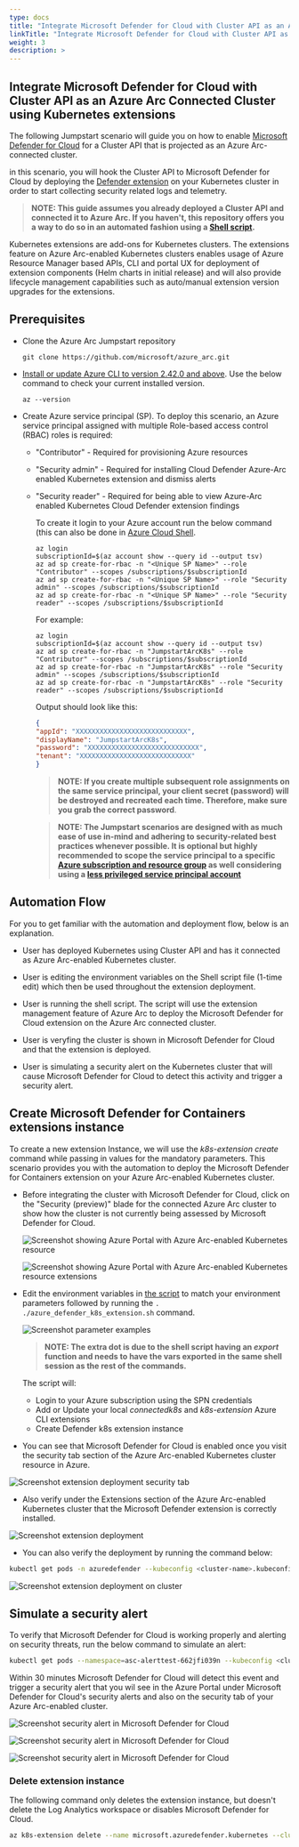 ```yaml
---
type: docs
title: "Integrate Microsoft Defender for Cloud with Cluster API as an Azure Arc Connected Cluster using Kubernetes extensions"
linkTitle: "Integrate Microsoft Defender for Cloud with Cluster API as an Azure Arc Connected Cluster using Kubernetes extensions"
weight: 3
description: >
---
```


## Integrate Microsoft Defender for Cloud with Cluster API as an Azure Arc Connected Cluster using Kubernetes extensions

The following Jumpstart scenario will guide you on how to enable [Microsoft Defender for Cloud](https://docs.microsoft.com/azure/defender-for-cloud/defender-for-containers-introduction?tabs=defender-for-container-arch-aks) for a Cluster API that is projected as an Azure Arc-connected cluster.

in this scenario, you will hook the Cluster API to Microsoft Defender for Cloud by deploying the [Defender extension](https://docs.microsoft.com/azure/defender-for-cloud/defender-for-containers-enable?tabs=aks-deploy-portal%2Ck8s-deploy-cli%2Ck8s-verify-cli%2Ck8s-remove-arc%2Caks-removeprofile-api#protect-arc-enabled-kubernetes-clusters) on your Kubernetes cluster in order to start collecting security related logs and telemetry.  

> **NOTE: This guide assumes you already deployed a Cluster API and connected it to Azure Arc. If you haven't, this repository offers you a way to do so in an automated fashion using a [Shell script](https://azurearcjumpstart.io/azure_arc_jumpstart/azure_arc_k8s/cluster_api/capi_azure/).**

Kubernetes extensions are add-ons for Kubernetes clusters. The extensions feature on Azure Arc-enabled Kubernetes clusters enables usage of Azure Resource Manager based APIs, CLI and portal UX for deployment of extension components (Helm charts in initial release) and will also provide lifecycle management capabilities such as auto/manual extension version upgrades for the extensions.

## Prerequisites

* Clone the Azure Arc Jumpstart repository

    ```shell
    git clone https://github.com/microsoft/azure_arc.git
    ```

* [Install or update Azure CLI to version 2.42.0 and above](https://docs.microsoft.com/cli/azure/install-azure-cli?view=azure-cli-latest). Use the below command to check your current installed version.

  ```shell
  az --version
  ```

* Create Azure service principal (SP). To deploy this scenario, an Azure service principal assigned with multiple Role-based access control (RBAC) roles is required:

  * "Contributor" - Required for provisioning Azure resources
  * "Security admin" - Required for installing Cloud Defender Azure-Arc enabled Kubernetes extension and dismiss alerts
  * "Security reader" - Required for being able to view Azure-Arc enabled Kubernetes Cloud Defender extension findings

    To create it login to your Azure account run the below command (this can also be done in [Azure Cloud Shell](https://shell.azure.com/).

    ```shell
    az login
    subscriptionId=$(az account show --query id --output tsv)
    az ad sp create-for-rbac -n "<Unique SP Name>" --role "Contributor" --scopes /subscriptions/$subscriptionId
    az ad sp create-for-rbac -n "<Unique SP Name>" --role "Security admin" --scopes /subscriptions/$subscriptionId
    az ad sp create-for-rbac -n "<Unique SP Name>" --role "Security reader" --scopes /subscriptions/$subscriptionId
    ```

    For example:

    ```shell
    az login
    subscriptionId=$(az account show --query id --output tsv)
    az ad sp create-for-rbac -n "JumpstartArcK8s" --role "Contributor" --scopes /subscriptions/$subscriptionId
    az ad sp create-for-rbac -n "JumpstartArcK8s" --role "Security admin" --scopes /subscriptions/$subscriptionId
    az ad sp create-for-rbac -n "JumpstartArcK8s" --role "Security reader" --scopes /subscriptions/$subscriptionId
    ```

    Output should look like this:

    ```json
    {
    "appId": "XXXXXXXXXXXXXXXXXXXXXXXXXXXX",
    "displayName": "JumpstartArcK8s",
    "password": "XXXXXXXXXXXXXXXXXXXXXXXXXXXX",
    "tenant": "XXXXXXXXXXXXXXXXXXXXXXXXXXXX"
    }
    ```

    > **NOTE: If you create multiple subsequent role assignments on the same service principal, your client secret (password) will be destroyed and recreated each time. Therefore, make sure you grab the correct password**.

    > **NOTE: The Jumpstart scenarios are designed with as much ease of use in-mind and adhering to security-related best practices whenever possible. It is optional but highly recommended to scope the service principal to a specific [Azure subscription and resource group](https://docs.microsoft.com/cli/azure/ad/sp?view=azure-cli-latest) as well considering using a [less privileged service principal account](https://docs.microsoft.com/azure/role-based-access-control/best-practices)**

## Automation Flow

For you to get familiar with the automation and deployment flow, below is an explanation.

* User has deployed Kubernetes using Cluster API and has it connected as Azure Arc-enabled Kubernetes cluster.

* User is editing the environment variables on the Shell script file (1-time edit) which then be used throughout the extension deployment.

* User is running the shell script. The script will use the extension management feature of Azure Arc to deploy the Microsoft Defender for Cloud extension on the Azure Arc connected cluster.

* User is veryfing the cluster is shown in Microsoft Defender for Cloud and that the extension is deployed.

* User is simulating a security alert on the Kubernetes cluster that will cause Microsoft Defender for Cloud to detect this activity and trigger a security alert.

## Create Microsoft Defender for Containers extensions instance

To create a new extension Instance, we will use the _k8s-extension create_ command while passing in values for the mandatory parameters. This scenario provides you with the automation to deploy the Microsoft Defender for Containers extension on your Azure Arc-enabled Kubernetes cluster.

* Before integrating the cluster with Microsoft Defender for Cloud, click on the "Security (preview)" blade for the connected Azure Arc cluster to show how the cluster is not currently being assessed by Microsoft Defender for Cloud.

    ![Screenshot showing Azure Portal with Azure Arc-enabled Kubernetes resource](./01.png)

    ![Screenshot showing Azure Portal with Azure Arc-enabled Kubernetes resource extensions](./02.png)

* Edit the environment variables in [the script](https://raw.githubusercontent.com/microsoft/azure_arc/main/azure_arc_k8s_jumpstart/cluster_api/capi_defender_extension/azure_defender_k8s_extension.sh) to match your environment parameters followed by running the ```. ./azure_defender_k8s_extension.sh``` command.

    ![Screenshot parameter examples](./03.png)

    > **NOTE: The extra dot is due to the shell script having an _export_ function and needs to have the vars exported in the same shell session as the rest of the commands.**

   The script will:

  * Login to your Azure subscription using the SPN credentials
  * Add or Update your local _connectedk8s_ and _k8s-extension_ Azure CLI extensions
  * Create Defender k8s extension instance

* You can see that Microsoft Defender for Cloud is enabled once you visit the security tab section of the Azure Arc-enabled Kubernetes cluster resource in Azure.

![Screenshot extension deployment security tab](./04.png)

* Also verify under the Extensions section of the Azure Arc-enabled Kubernetes cluster that the Microsoft Defender extension is correctly installed.

![Screenshot extension deployment](./05.png)

* You can also verify the deployment by running the command below:

```bash
kubectl get pods -n azuredefender --kubeconfig <cluster-name>.kubeconfig
```

![Screenshot extension deployment on cluster](./06.png)

## Simulate a security alert

To verify that Microsoft Defender for Cloud is working properly and alerting on security threats, run the below command to simulate an alert:

```bash
kubectl get pods --namespace=asc-alerttest-662jfi039n --kubeconfig <cluster-name>.kubeconfig
```

Within 30 minutes Microsoft Defender for Cloud will detect this event and trigger a security alert that you wil see in the Azure Portal under Microsoft Defender for Cloud's security alerts and also on the security tab of your Azure Arc-enabled cluster.

![Screenshot security alert in Microsoft Defender for Cloud](./07.png)

![Screenshot security alert in Microsoft Defender for Cloud](./08.png)

![Screenshot security alert in Microsoft Defender for Cloud](./09.png)

### Delete extension instance

The following command only deletes the extension instance, but doesn't delete the Log Analytics workspace or disables Microsoft Defender for Cloud.

```bash
az k8s-extension delete --name microsoft.azuredefender.kubernetes --cluster-type connectedClusters --cluster-name <cluster-name> --resource-group <resource-group>
```
